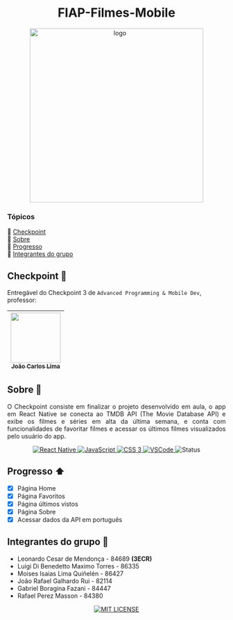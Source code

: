 <h1 align="center">FIAP-Filmes-Mobile</h1>
<p align="center">
    <img src="https://secure.meetupstatic.com/photos/event/a/0/5/0/highres_488201040.jpeg" alt="logo" width="400">
</p>

### Tópicos
:small_blue_diamond: [Checkpoint](#Checkpoint-bookmark_tabs)  
:small_blue_diamond: [Sobre](#sobre-book)  
:small_blue_diamond: [Progresso](#progresso-arrow_up)  
:small_blue_diamond: [Integrantes do grupo](#integrantes-do-grupo-handshake)  

## Checkpoint :bookmark_tabs:
Entregável do Checkpoint 3 de `Advanced Programming & Mobile Dev`, professor:

| [<img src="https://avatars.githubusercontent.com/u/5585727" width=115><br><sub>João Carlos Lima</sub>](https://github.com/joaocarloslima) | 
| :---: 

## Sobre :book:
<p align="justify">
    O Checkpoint consiste em finalizar o projeto desenvolvido em aula, o app em React Native se conecta ao TMDB API (The Movie Database API) e exibe os filmes e séries em alta da última semana, e conta com funcionalidades de favoritar filmes e acessar os últimos filmes visualizados pelo usuário do app.
</p>
<p align="center">
    <a href="https://reactnative.dev" target="_blank">
        <img src="https://img.shields.io/badge/React_Native-20232A?style=for-the-badge&logo=react&logoColor=61DAFB" alt="React Native">
    </a>
    <a href="https://developer.mozilla.org/docs/Web/JavaScript" target="_blank">
        <img src="https://img.shields.io/badge/javascript-%23323330.svg?style=for-the-badge&logo=javascript&logoColor=%23F7DF1E" alt="JavaScript">
    </a>
    <a href="https://developer.mozilla.org/docs/Web/CSS" target="_blank">
        <img src="https://img.shields.io/badge/css3-%231572B6.svg?style=for-the-badge&logo=css3&logoColor=white" alt="CSS 3">
    </a>
    <a href="https://code.visualstudio.com" target="_blank">
        <img src="https://img.shields.io/badge/Visual_Studio_Code-0078D4?style=for-the-badge&logo=visual%20studio%20code&logoColor=white" alt="VSCode">
    </a>
    <img src="https://img.shields.io/static/v1?label=STATUS&message=EM%20ANDAMENTO&color=yellow&style=for-the-badge" alt="Status">
</p>

## Progresso :arrow_up:
- [X] Página Home
- [X] Página Favoritos
- [X] Página últimos vistos
- [X] Página Sobre
- [X] Acessar dados da API em português

## Integrantes do grupo :handshake:
- Leonardo Cesar de Mendonça - 84689 **(3ECR)**
- Luigi Di Benedetto Maximo Torres - 86335
- Moises Isaias Lima Quiñelén - 86427
- João Rafael Galhardo Rui - 82114
- Gabriel Boragina Fazani - 84447
- Rafael Perez Masson - 84380

<p align="center">
    <a href="./LICENSE" target="_blank">
        <img src="https://img.shields.io/github/license/leolcm/inh-gpsar-web?style=for-the-badge" alt="MIT LICENSE">
    </a>
</p>